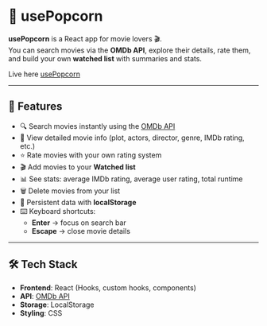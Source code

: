 # 🍿 usePopcorn

**usePopcorn** is a React app for movie lovers 🎬.  
You can search movies via the **OMDb API**, explore their details, rate them, and build your own **watched list** with summaries and stats.  

Live here [usePopcorn](https://usepopcorns1.netlify.app/)

---

## 🚀 Features

- 🔍 Search movies instantly using the [OMDb API](https://www.omdbapi.com/)  
- 📖 View detailed movie info (plot, actors, director, genre, IMDb rating, etc.)  
- ⭐ Rate movies with your own rating system  
- 🎬 Add movies to your **Watched list**  
- 📊 See stats: average IMDb rating, average user rating, total runtime  
- 🗑️ Delete movies from your list  
- 💾 Persistent data with **localStorage**  
- ⌨️ Keyboard shortcuts:  
  - **Enter** → focus on search bar  
  - **Escape** → close movie details  

---

## 🛠️ Tech Stack

- **Frontend**: React (Hooks, custom hooks, components)  
- **API**: [OMDb API](https://www.omdbapi.com/)  
- **Storage**: LocalStorage  
- **Styling**: CSS  
